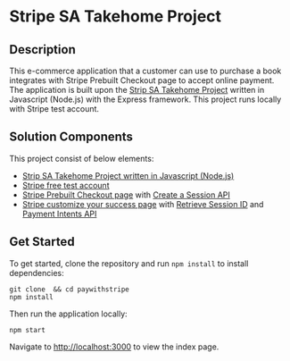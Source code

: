 # Stripe SA Takehome Project
## Description
This e-commerce application that a customer can use to purchase a book integrates with Stripe Prebuilt Checkout page to accept online payment.
The application is built upon the [Strip SA Takehome Project](https://github.com/mattmitchell6/sa-takehome-project-node) written in Javascript (Node.js) with the Express framework. This project runs locally with Stripe test account.


## Solution Components
This project consist of below elements:
* [Strip SA Takehome Project written in Javascript (Node.js)](https://github.com/mattmitchell6/sa-takehome-project-node)
* [Stripe free test account](https://dashboard.stripe.com/register)
* [Stripe Prebuilt Checkout page](https://stripe.com/docs/checkout/integration-builder) with [Create a Session API](https://stripe.com/docs/api/checkout/sessions)
* [Stripe customize your success page](https://stripe.com/docs/payments/checkout/custom-success-page) with [Retrieve Session ID](https://stripe.com/docs/api/checkout/sessions/retrieve) and [Payment Intents API](https://stripe.com/docs/api/payment_intents)


## Get Started
To get started, clone the repository and run `npm install` to install dependencies:

```
git clone  && cd paywithstripe
npm install
```

Then run the application locally:

```
npm start
```

Navigate to [http://localhost:3000](http://localhost:3000) to view the index page.
